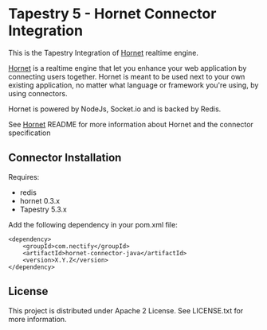 # Tapestry 5 - Hornet Connector Integration

This is the Tapestry Integration of [Hornet](https://github.com/nectify/hornet) realtime engine.

[Hornet](https://github.com/nectify/hornet) is a realtime engine that let you enhance your web application by connecting users together. 
Hornet is meant to be used next to your own existing application, no matter what language or framework you're using, by using connectors.

Hornet is powered by NodeJs, Socket.io and is backed by Redis.

See [Hornet](https://github.com/nectify/hornet) README for more information about Hornet and the connector specification


## Connector Installation

Requires:

- redis
- hornet 0.3.x
- Tapestry 5.3.x

Add the following dependency in your pom.xml file:

	<dependency>
		<groupId>com.nectify</groupId>
		<artifactId>hornet-connector-java</artifactId>
		<version>X.Y.Z</version>
	</dependency>


## License

This project is distributed under Apache 2 License. See LICENSE.txt for more information.